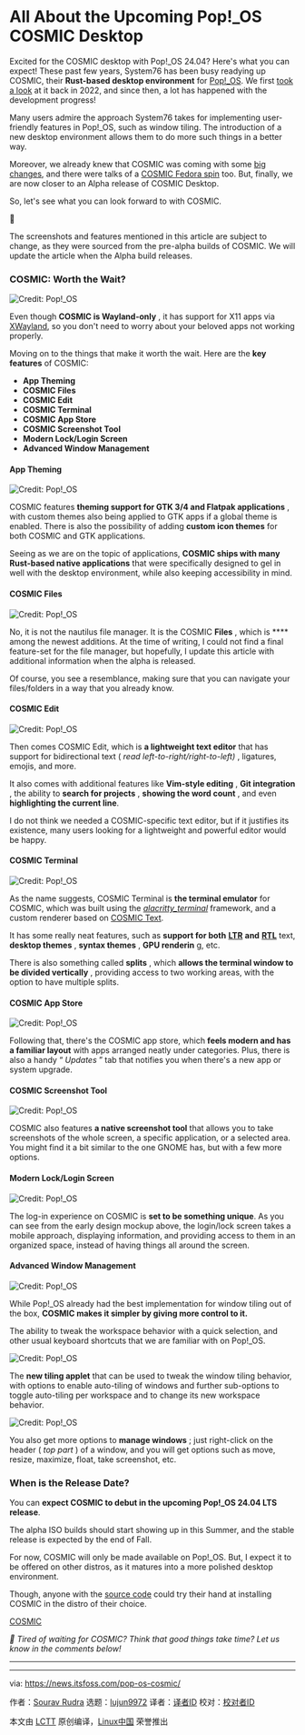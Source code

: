 [#]: subject: "All About the Upcoming Pop!_OS COSMIC Desktop"
[#]: via: "https://news.itsfoss.com/pop-os-cosmic/"
[#]: author: "Sourav Rudra https://news.itsfoss.com/author/sourav/"
[#]: collector: "lujun9972/lctt-scripts-1705972010"
[#]: translator: " "
[#]: reviewer: " "
[#]: publisher: " "
[#]: url: " "

All About the Upcoming Pop!_OS COSMIC Desktop
======
Excited for the COSMIC desktop with Pop!_OS 24.04? Here's what you can
expect!
These past few years, System76 has been busy readying up COSMIC, their **Rust-based desktop environment** for [Pop!_OS][1]. We first [took a look][2] at it back in 2022, and since then, a lot has happened with the development progress!

Many users admire the approach System76 takes for implementing user-friendly features in Pop!_OS, such as window tiling. The introduction of a new desktop environment allows them to do more such things in a better way.

Moreover, we already knew that COSMIC was coming with some [big changes][3], and there were talks of a [COSMIC Fedora spin][4] too. But, finally, we are now closer to an Alpha release of COSMIC Desktop.

So, let's see what you can look forward to with COSMIC.

🚧

The screenshots and features mentioned in this article are subject to change, as they were sourced from the pre-alpha builds of COSMIC. We will update the article when the Alpha build releases.

### COSMIC: Worth the Wait?

![Credit: Pop!_OS][5]

Even though **COSMIC is Wayland-only** , it has support for X11 apps via [XWayland][6], so you don't need to worry about your beloved apps not working properly.

Moving on to the things that make it worth the wait. Here are the **key features** of COSMIC:

  * **App Theming**
  * **COSMIC Files**
  * **COSMIC Edit**
  * **COSMIC Terminal**
  * **COSMIC App Store**
  * **COSMIC Screenshot Tool**
  * **Modern Lock/Login Screen**
  * **Advanced Window Management**



#### App Theming

![Credit: Pop!_OS][7]

COSMIC features **theming support for GTK 3/4 and Flatpak applications** , with custom themes also being applied to GTK apps if a global theme is enabled. There is also the possibility of adding **custom icon themes** for both COSMIC and GTK applications.

Seeing as we are on the topic of applications, **COSMIC ships with many Rust-based native applications** that were specifically designed to gel in well with the desktop environment, while also keeping accessibility in mind.

#### COSMIC Files

![Credit: Pop!_OS][8]

No, it is not the nautilus file manager. It is the COSMIC **Files** , which is **** among the newest additions. At the time of writing, I could not find a final feature-set for the file manager, but hopefully, I update this article with additional information when the alpha is released.

Of course, you see a resemblance, making sure that you can navigate your files/folders in a way that you already know.

#### COSMIC Edit

![Credit: Pop!_OS][9]

Then comes COSMIC Edit, which is **a lightweight text editor** that has support for bidirectional text ( _read left-to-right/right-to-left)_ , ligatures, emojis, and more.

It also comes with additional features like **Vim-style editing** , **Git integration** , the ability to **search for projects** , **showing the word count** , and even **highlighting the current line**.

I do not think we needed a COSMIC-specific text editor, but if it justifies its existence, many users looking for a lightweight and powerful editor would be happy.

#### COSMIC Terminal

![Credit: Pop!_OS][10]

As the name suggests, COSMIC Terminal is **the terminal emulator** for COSMIC, which was built using the [_alacritty_terminal_][11] framework, and a custom renderer based on [COSMIC Text][12].

It has some really neat features, such as **support for both** [**LTR**][13] **and** [**RTL**][14] text, **desktop themes** , **syntax themes** , **GPU renderin** g, etc.

There is also something called **splits** , which **allows the terminal window to be divided vertically** , providing access to two working areas, with the option to have multiple splits.

#### COSMIC App Store

![Credit: Pop!_OS][15]

Following that, there's the COSMIC app store, which **feels modern and has a familiar layout** with apps arranged neatly under categories. Plus, there is also a handy “ _Updates_ ” tab that notifies you when there's a new app or system upgrade.

#### COSMIC Screenshot Tool

![Credit: Pop!_OS][16]

COSMIC also features **a native screenshot tool** that allows you to take screenshots of the whole screen, a specific application, or a selected area. You might find it a bit similar to the one GNOME has, but with a few more options.

#### Modern Lock/Login Screen

![Credit: Pop!_OS][17]

The log-in experience on COSMIC is **set to be something unique**. As you can see from the early design mockup above, the login/lock screen takes a mobile approach, displaying information, and providing access to them in an organized space, instead of having things all around the screen.

#### Advanced Window Management

![Credit: Pop!_OS][18]

While Pop!_OS already had the best implementation for window tiling out of the box, **COSMIC makes it simpler by giving more control to it.**

The ability to tweak the workspace behavior with a quick selection, and other usual keyboard shortcuts that we are familiar with on Pop!_OS.

![Credit: Pop!_OS][19]

The **new tiling applet** that can be used to tweak the window tiling behavior, with options to enable auto-tiling of windows and further sub-options to toggle auto-tiling per workspace and to change its new workspace behavior.

![Credit: Pop!_OS][20]

You also get more options to **manage windows** ; just right-click on the header ( _top part_ ) of a window, and you will get options such as move, resize, maximize, float, take screenshot, etc.

### When is the Release Date?

You can **expect COSMIC to debut in the upcoming Pop!_OS 24.04 LTS release**.

The alpha ISO builds should start showing up in this Summer, and the stable release is expected by the end of Fall.

For now, COSMIC will only be made available on Pop!_OS. But, I expect it to be offered on other distros, as it matures into a more polished desktop environment.

Though, anyone with the [source code][21] could try their hand at installing COSMIC in the distro of their choice.

[COSMIC][21]

_💬 Tired of waiting for COSMIC? Think that good things take time? Let us know in the comments below!_

* * *

--------------------------------------------------------------------------------

via: https://news.itsfoss.com/pop-os-cosmic/

作者：[Sourav Rudra][a]
选题：[lujun9972][b]
译者：[译者ID](https://github.com/译者ID)
校对：[校对者ID](https://github.com/校对者ID)

本文由 [LCTT](https://github.com/LCTT/TranslateProject) 原创编译，[Linux中国](https://linux.cn/) 荣誉推出

[a]: https://news.itsfoss.com/author/sourav/
[b]: https://github.com/lujun9972
[1]: https://pop.system76.com/
[2]: https://news.itsfoss.com/system76-rust-cosmic-desktop/
[3]: https://news.itsfoss.com/system76-pop-os-cosmic-de-changes/
[4]: https://news.itsfoss.com/fedora-cosmic-spin/
[5]: https://news.itsfoss.com/content/images/2024/04/COSMIC_a-1.jpg
[6]: https://wayland.freedesktop.org/xserver.html
[7]: https://news.itsfoss.com/content/images/2024/04/COSMIC_b.jpg
[8]: https://news.itsfoss.com/content/images/2024/04/COSMIC_c.jpg
[9]: https://news.itsfoss.com/content/images/2024/04/COSMIC_f.jpg
[10]: https://news.itsfoss.com/content/images/2024/04/COSMIC_d.jpg
[11]: https://crates.io/crates/alacritty_terminal
[12]: https://github.com/pop-os/cosmic-text
[13]: https://developer.mozilla.org/en-US/docs/Glossary/LTR
[14]: https://en.wikipedia.org/wiki/Right-to-left_script
[15]: https://news.itsfoss.com/content/images/2024/04/COSMIC_e.jpg
[16]: https://news.itsfoss.com/content/images/2024/04/COSMIC_g.jpg
[17]: https://news.itsfoss.com/content/images/2024/04/COSMIC_h.jpg
[18]: https://news.itsfoss.com/content/images/2024/04/COSMIC_i-1.jpg
[19]: https://news.itsfoss.com/content/images/2024/04/COSMIC_j-1.jpg
[20]: https://news.itsfoss.com/content/images/2024/04/COSMIC_k.jpg
[21]: https://github.com/pop-os/cosmic-epoch
